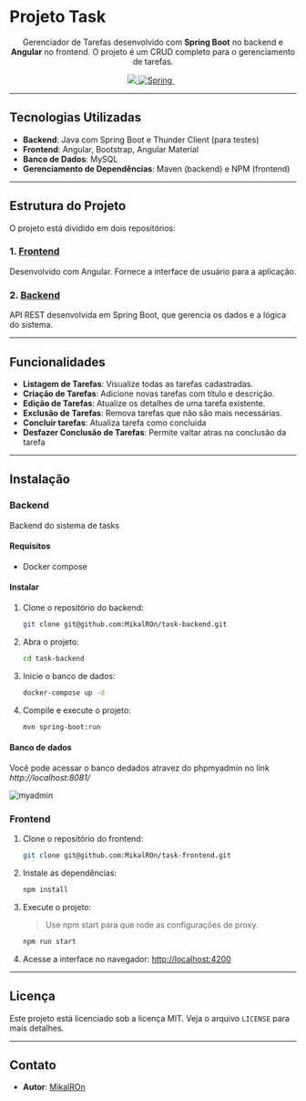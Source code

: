 
# Projeto Task

<p align='center'>Gerenciador de Tarefas desenvolvido com <b> Spring Boot</b> no backend e <b> Angular</b> no frontend. O projeto é um CRUD completo para o gerenciamento de tarefas.</p>

<p align='center'>
 <a href="https://github.com/MikalROn/task-frontend">
    <img src="https://img.shields.io/badge/Angular-DD0031?style=for-the-badge&logo=angular&logoColor=white" />
  </a>
  <a href="https://github.com/MikalROn/task-backend">
   <img alt="Spring" src="https://img.shields.io/badge/Spring_Boot-6DB33F?style=for-the-badge&logo=spring-boot&logoColor=white">
   </a>&nbsp;&nbsp;
</p>


---

## Tecnologias Utilizadas

- **Backend**: Java com Spring Boot e Thunder Client (para testes)
- **Frontend**: Angular, Bootstrap, Angular Material
- **Banco de Dados**: MySQL 
- **Gerenciamento de Dependências**: Maven (backend) e NPM (frontend)
---

## Estrutura do Projeto

O projeto está dividido em dois repositórios:

### 1. [Frontend](https://github.com/MikalROn/task-frontend)
Desenvolvido com Angular. Fornece a interface de usuário para a aplicação.

### 2. [Backend](https://github.com/MikalROn/task-backend)
API REST desenvolvida em Spring Boot, que gerencia os dados e a lógica do sistema.

---

## Funcionalidades

- **Listagem de Tarefas**: Visualize todas as tarefas cadastradas.
- **Criação de Tarefas**: Adicione novas tarefas com título e descrição.
- **Edição de Tarefas**: Atualize os detalhes de uma tarefa existente.
- **Exclusão de Tarefas**: Remova tarefas que não são mais necessárias.
- **Concluir tarefas**: Atualiza tarefa como concluida 
- **Desfazer Conclusão de Tarefas**: Permite valtar atras na conclusão da tarefa
---

## Instalação

### Backend

<p aling="center">Backend do sistema de tasks</p>

#### Requisitos

- Docker compose

#### Instalar
1. Clone o repositório do backend:
   ```bash
   git clone git@github.com:MikalROn/task-backend.git
   ```
2. Abra o projeto:

   ```bash
   cd task-backend
   ```
3. Inicie o banco de dados:
   ```bash
   docker-compose up -d
   ```
   
4. Compile e execute o projeto:
   ```bash
   mvn spring-boot:run
   ```

#### Banco de dados

Você pode acessar o banco dedados atravez do phpmyadmin no link *http://localhost:8081/*

![myadmin](http://localhost:8081/)

### Frontend
1. Clone o repositório do frontend:
   ```bash
   git clone git@github.com:MikalROn/task-frontend.git
   ```
2. Instale as dependências:
   ```bash
   npm install
   ```
3. Execute o projeto:

   > Use npm start para que rode as configurações de proxy.

   ```bash
   npm run start
   ```
4. Acesse a interface no navegador: [http://localhost:4200](http://localhost:4200)

---

## Licença

Este projeto está licenciado sob a licença MIT. Veja o arquivo `LICENSE` para mais detalhes.

---

## Contato

- **Autor**: [MikalROn](https://github.com/MikalROn)
